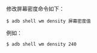 修改屏幕密度命令如下：

```shell
$ adb shell wm density 屏幕密度值
```

例如：

```shell
$ adb shell wm density 240
```

